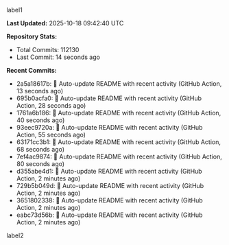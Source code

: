 
label1 
<!-- ACTIVITY_START -->
**Last Updated:** 2025-10-18 09:42:40 UTC

**Repository Stats:**
- Total Commits: 112130
- Last Commit: 14 seconds ago

**Recent Commits:**
- 2a5a18617b: 🤖 Auto-update README with recent activity (GitHub Action, 13 seconds ago)
- 695b0acfa0: 🤖 Auto-update README with recent activity (GitHub Action, 28 seconds ago)
- 1761a6b186: 🤖 Auto-update README with recent activity (GitHub Action, 40 seconds ago)
- 93eec9720a: 🤖 Auto-update README with recent activity (GitHub Action, 55 seconds ago)
- 63171cc3b1: 🤖 Auto-update README with recent activity (GitHub Action, 68 seconds ago)
- 7ef4ac9874: 🤖 Auto-update README with recent activity (GitHub Action, 80 seconds ago)
- d355abe4d1: 🤖 Auto-update README with recent activity (GitHub Action, 2 minutes ago)
- 729b5b049d: 🤖 Auto-update README with recent activity (GitHub Action, 2 minutes ago)
- 3651802338: 🤖 Auto-update README with recent activity (GitHub Action, 2 minutes ago)
- eabc73d56b: 🤖 Auto-update README with recent activity (GitHub Action, 2 minutes ago)
<!-- ACTIVITY_END -->

label2
